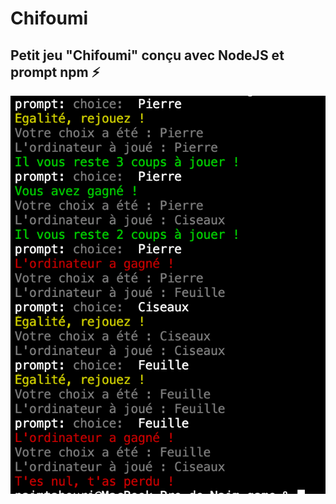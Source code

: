 # Chifoumi
## Petit jeu "Chifoumi" conçu avec NodeJS et prompt npm ⚡️

![Chifoumi!](https://github.com/naodevtech/Chifoumi/blob/master/assets/github/Capture%20d%E2%80%99%C3%A9cran%202020-04-29%20%C3%A0%2019.12.20.png)
